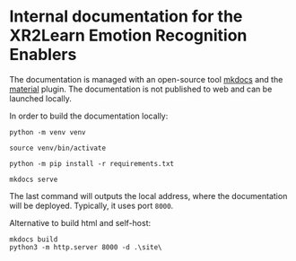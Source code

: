 # Internal documentation for the XR2Learn Emotion Recognition Enablers

The documentation is managed with an open-source tool [mkdocs](https://www.mkdocs.org/) and the [material](https://squidfunk.github.io/mkdocs-material/) plugin. The documentation is not published to web and can be launched locally.

In order to build the documentation locally:
```
python -m venv venv

source venv/bin/activate

python -m pip install -r requirements.txt

mkdocs serve
```

The last command will outputs the local address, where the documentation will be deployed. Typically, it uses port `8000`.



Alternative to build html and self-host:
```
mkdocs build
python3 -m http.server 8000 -d .\site\
```
